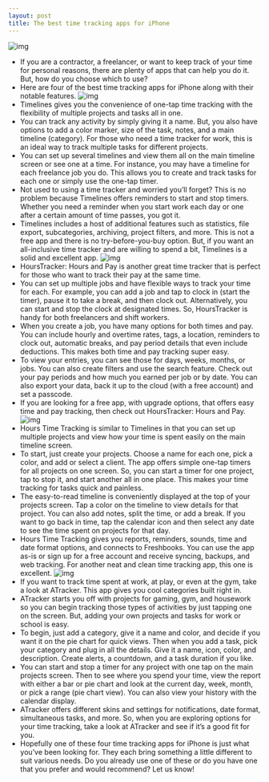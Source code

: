 ```yaml
---
layout: post
title: The best time tracking apps for iPhone
---
```

![img](http://media.idownloadblog.com/wp-content/uploads/2018/05/best-time-tracking-apps-for-iPhone.jpg)
* If you are a contractor, a freelancer, or want to keep track of your time for personal reasons, there are plenty of apps that can help you do it. But, how do you choose which to use?
* Here are four of the best time tracking apps for iPhone along with their notable features.
![img](http://media.idownloadblog.com/wp-content/uploads/2018/05/TimelinesTimeTracker.jpg)
* Timelines gives you the convenience of one-tap time tracking with the flexibility of multiple projects and tasks all in one.
* You can track any activity by simply giving it a name. But, you also have options to add a color marker, size of the task, notes, and a main timeline (category). For those who need a time tracker for work, this is an ideal way to track multiple tasks for different projects.
* You can set up several timelines and view them all on the main timeline screen or see one at a time. For instance, you may have a timeline for each freelance job you do. This allows you to create and track tasks for each one or simply use the one-tap timer.
* Not used to using a time tracker and worried you’ll forget? This is no problem because Timelines offers reminders to start and stop timers. Whether you need a reminder when you start work each day or one after a certain amount of time passes, you got it.
* Timelines includes a host of additional features such as statistics, file export, subcategories, archiving, project filters, and more. This is not a free app and there is no try-before-you-buy option. But, if you want an all-inclusive time tracker and are willing to spend a bit, Timelines is a solid and excellent app.
![img](http://media.idownloadblog.com/wp-content/uploads/2018/05/HoursTrackerTimeTracker.jpg)
* HoursTracker: Hours and Pay is another great time tracker that is perfect for those who want to track their pay at the same time.
* You can set up multiple jobs and have flexible ways to track your time for each. For example, you can add a job and tap to clock in (start the timer), pause it to take a break, and then clock out. Alternatively, you can start and stop the clock at designated times. So, HoursTracker is handy for both freelancers and shift workers.
* When you create a job, you have many options for both times and pay. You can include hourly and overtime rates, tags, a location, reminders to clock out, automatic breaks, and pay period details that even include deductions. This makes both time and pay tracking super easy.
* To view your entries, you can see those for days, weeks, months, or jobs. You can also create filters and use the search feature. Check out your pay periods and how much you earned per job or by date. You can also export your data, back it up to the cloud (with a free account) and set a passcode.
* If you are looking for a free app, with upgrade options, that offers easy time and pay tracking, then check out HoursTracker: Hours and Pay.
![img](http://media.idownloadblog.com/wp-content/uploads/2018/05/HoursTimeTrackingTimeTracker.jpg)
* Hours Time Tracking is similar to Timelines in that you can set up multiple projects and view how your time is spent easily on the main timeline screen.
* To start, just create your projects. Choose a name for each one, pick a color, and add or select a client. The app offers simple one-tap timers for all projects on one screen. So, you can start a timer for one project, tap to stop it, and start another all in one place. This makes your time tracking for tasks quick and painless.
* The easy-to-read timeline is conveniently displayed at the top of your projects screen. Tap a color on the timeline to view details for that project. You can also add notes, split the time, or add a break. If you want to go back in time, tap the calendar icon and then select any date to see the time spent on projects for that day.
* Hours Time Tracking gives you reports, reminders, sounds, time and date format options, and connects to Freshbooks. You can use the app as-is or sign up for a free account and receive syncing, backups, and web tracking. For another neat and clean time tracking app, this one is excellent.
![img](http://media.idownloadblog.com/wp-content/uploads/2018/05/ATrackerTimeTracker.jpg)
* If you want to track time spent at work, at play, or even at the gym, take a look at ATracker. This app gives you cool categories built right in.
* ATracker starts you off with projects for gaming, gym, and housework so you can begin tracking those types of activities by just tapping one on the screen. But, adding your own projects and tasks for work or school is easy.
* To begin, just add a category, give it a name and color, and decide if you want it on the pie chart for quick views. Then when you add a task, pick your category and plug in all the details. Give it a name, icon, color, and description. Create alerts, a countdown, and a task duration if you like.
* You can start and stop a timer for any project with one tap on the main projects screen. Then to see where you spend your time, view the report with either a bar or pie chart and look at the current day, week, month, or pick a range (pie chart view). You can also view your history with the calendar display.
* ATracker offers different skins and settings for notifications, date format, simultaneous tasks, and more. So, when you are exploring options for your time tracking, take a look at ATracker and see if it’s a good fit for you.
* Hopefully one of these four time tracking apps for iPhone is just what you’ve been looking for. They each bring something a little different to suit various needs. Do you already use one of these or do you have one that you prefer and would recommend? Let us know!

